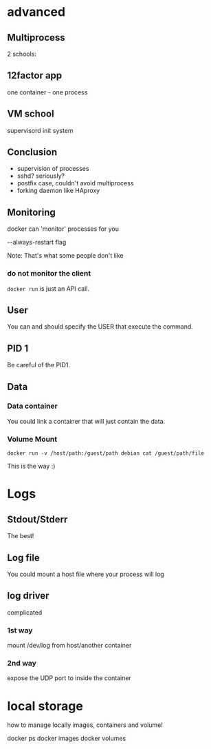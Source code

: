 # advanced



## Multiprocess

2 schools:


## 12factor app

one container - one process


## VM school

supervisord
init system


## Conclusion

 - supervision of processes
 - sshd? seriously?
 - postfix case, couldn't avoid multiprocess
 - forking daemon like HAproxy



## Monitoring

docker can 'monitor' processes for you

--always-restart flag

Note:
That's what some people don't like


### do not monitor the client

`docker run` is just an API call.



## User

You can and should specify the USER that execute the command.



## PID 1

Be careful of the PID1.



## Data


### Data container

You could link a container that will just contain the data.


### Volume Mount

`docker run -v /host/path:/guest/path debian cat /guest/path/file`

This is the way :)



# Logs


## Stdout/Stderr

The best!


## Log file

You could mount a host file where your process will log


## log driver

complicated


### 1st way

mount /dev/log from host/another container


### 2nd way

expose the UDP port to inside the container



# local storage

how to manage locally images, containers and volume!

docker ps
docker images
docker volumes

